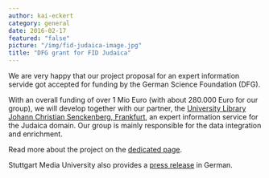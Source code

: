 ```yaml
---
author: kai-eckert
category: general
date: 2016-02-17
featured: "false"
picture: "/img/fid-judaica-image.jpg"
title: "DFG grant for FID Judaica"
---
```

We are very happy that our project proposal for an expert information servide got accepted for funding by the German Science Foundation (DFG).
<!--more-->
With an overall funding of over 1 Mio Euro (with about 280.000 Euro for our group), we will develop together with our partner, the [University Library Johann Christian Senckenberg, Frankfurt](http://www.ub.uni-frankfurt.de/), an expert information service for the Judaica domain. Our group is mainly responsible for the data integration and enrichment.

Read more about the project on the [dedicated page](/projects/fid-judaica).

Stuttgart Media University also provides a [press release](https://www.hdm-stuttgart.de/view_news?ident=news20160126173433) in German.


